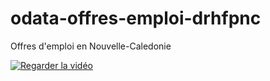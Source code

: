 # odata-offres-emploi-drhfpnc

Offres d'emploi en Nouvelle-Caledonie

[![Regarder la vidéo](https://img.youtube.com/vi/iQvkgF9IWlE/hqdefault.jpg)](https://youtu.be/iQvkgF9IWlE)
